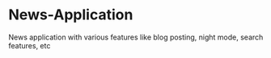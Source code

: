 # News-Application
News application with various features like blog posting, night mode, search features, etc
